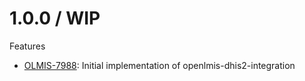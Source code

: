 1.0.0 / WIP
==================
Features
* [OLMIS-7988](https://openlmis.atlassian.net/browse/OLMIS-7988): Initial implementation of openlmis-dhis2-integration